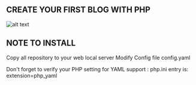 ## CREATE YOUR FIRST BLOG WITH PHP
![alt text](https://www.php.net//images/logos/php-med-trans-light.gif)

## NOTE TO INSTALL
Copy all repository to your web local server
Modify Config file config.yaml

Don't forget to verify your PHP setting for YAML support :
php.ini entry is: extension=php_yaml

